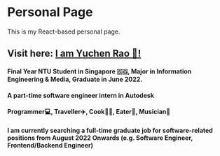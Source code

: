 # Personal Page
This is my React-based personal page.

## Visit here: [I am Yuchen Rao 🍊!](https://www.yuchen-rao.ml)

#### Final Year NTU Student in Singapore 🇸🇬, Major in Information Engineering & Media, Graduate in June 2022.
#### A part-time software engineer intern in Autodesk
#### Programmer💻, Traveller✈️, Cook👨‍🍳️, Eater🍝, Musician🎹
#### I am currently searching a full-time graduate job for software-related positions from August 2022 Onwards (e.g. Software Engineer, Frontend/Backend Engineer)
